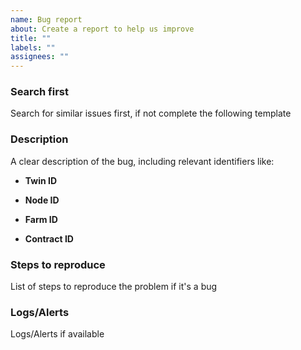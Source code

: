 ```yaml
---
name: Bug report
about: Create a report to help us improve
title: ""
labels: ""
assignees: ""
---
```


### Search first

Search for similar issues first, if not complete the following template

### Description

A clear description of the bug, including relevant identifiers like:

- **Twin ID**

- **Node ID**

- **Farm ID**

- **Contract ID**

### Steps to reproduce

List of steps to reproduce the problem if it's a bug

### Logs/Alerts

Logs/Alerts if available
